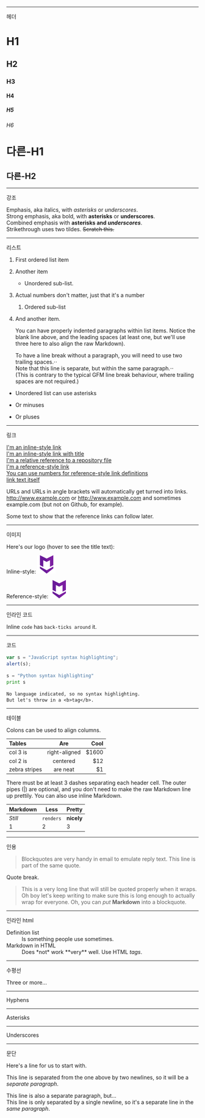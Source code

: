 _________________________________________________________________
헤더

# H1
## H2
### H3
#### H4
##### H5
###### H6
다른-H1
===
다른-H2
---

_________________________________________________________________
강조

Emphasis, aka italics, with *asterisks* or _underscores_.  
Strong emphasis, aka bold, with **asterisks** or __underscores__.  
Combined emphasis with **asterisks and _underscores_**.  
Strikethrough uses two tildes. ~~Scratch this.~~

_________________________________________________________________
리스트

1. First ordered list item
2. Another item
   * Unordered sub-list. 
1. Actual numbers don't matter, just that it's a number
   1. Ordered sub-list
4. And another item.

   You can have properly indented paragraphs within list items. Notice the blank line above, and the leading spaces (at least one, but we'll use three here to also align the raw Markdown).
   
   To have a line break without a paragraph, you will need to use two trailing spaces.⋅⋅  
      Note that this line is separate, but within the same paragraph.⋅⋅  
      (This is contrary to the typical GFM line break behaviour, where trailing spaces are not required.)

* Unordered list can use asterisks
- Or minuses
+ Or pluses

_________________________________________________________________
링크

[I'm an inline-style link](https://www.google.com)  
[I'm an inline-style link with title](https://www.google.com "Google's Homepage")  
[I'm a relative reference to a repository file](../blob/master/LICENSE)  
[I'm a reference-style link][Arbitrary case-insensitive reference text]  
[You can use numbers for reference-style link definitions][1]  
[link text itself]

URLs and URLs in angle brackets will automatically get turned into links.  
http://www.example.com or <http://www.example.com> and sometimes  
example.com (but not on Github, for example).

Some text to show that the reference links can follow later.

[arbitrary case-insensitive reference text]: https://www.mozilla.org  
[1]: http://slashdot.org  
[link text itself]: http://www.reddit.com  

_________________________________________________________________
이미지

Here's our logo (hover to see the title text):

Inline-style: 
![alt text](https://github.com/adam-p/markdown-here/raw/master/src/common/images/icon48.png "Logo Title Text 1")

Reference-style: 
![alt text][logo]

[logo]: https://github.com/adam-p/markdown-here/raw/master/src/common/images/icon48.png "Logo Title Text 2"

_________________________________________________________________
인라인 코드

Inline `code` has `back-ticks around` it.

_________________________________________________________________
코드

```javascript
var s = "JavaScript syntax highlighting";
alert(s);
```
 
```python
s = "Python syntax highlighting"
print s
```
 
```
No language indicated, so no syntax highlighting. 
But let's throw in a <b>tag</b>.
```

_________________________________________________________________
테이블

Colons can be used to align columns.

| Tables        | Are           | Cool  |
|:--------------|:-------------:|------:|
| col 3 is      | right-aligned | $1600 |
| col 2 is      | centered      |   $12 |
| zebra stripes | are neat      |    $1 |

There must be at least 3 dashes separating each header cell.
The outer pipes (|) are optional, and you don't need to make the 
raw Markdown line up prettily. You can also use inline Markdown.

Markdown | Less | Pretty
--- | --- | ---
*Still* | `renders` | **nicely**
1 | 2 | 3

_________________________________________________________________
인용

> Blockquotes are very handy in email to emulate reply text.
> This line is part of the same quote.

Quote break.

> This is a very long line that will still be quoted properly when it wraps. Oh boy let's keep writing to make sure this is long enough to actually wrap for everyone. Oh, you can *put* **Markdown** into a blockquote. 

_________________________________________________________________
인라인 html

<dl>
  <dt>Definition list</dt>
  <dd>Is something people use sometimes.</dd>

  <dt>Markdown in HTML</dt>
    <dd>Does *not* work **very** well. Use HTML <em>tags</em>.</dd>
  </dl>

_________________________________________________________________
수평선

Three or more...

---
Hyphens

***
Asterisks
___
Underscores

_________________________________________________________________
문단

Here's a line for us to start with.

This line is separated from the one above by two newlines, so it will be a *separate paragraph*.

This line is also a separate paragraph, but...  
This line is only separated by a single newline, so it's a separate line in the *same paragraph*.
